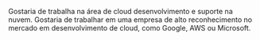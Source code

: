 Gostaria de trabalha na área de cloud desenvolvimento e suporte na nuvem.
Gostaria de trabalhar em uma empresa de alto reconhecimento no mercado em desenvolvimento de cloud, como Google, AWS ou Microsoft. 

